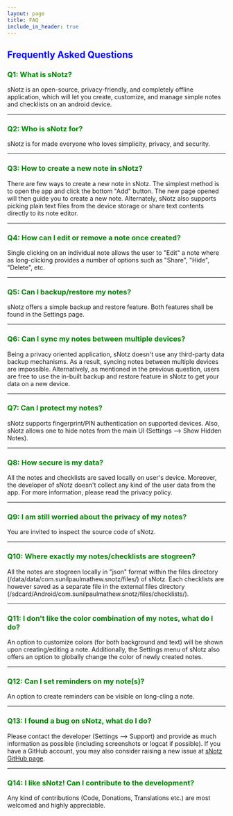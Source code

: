 ```yaml
---
layout: page
title: FAQ
include_in_header: true
---
```


<h2 style="color: blue">Frequently Asked Questions</h2>

<h3 style="color: green">Q1: What is sNotz?</h3>

sNotz is an open-source, privacy-friendly, and completely offline application, which will let you create, customize, and manage simple notes and checklists on an android device.

<hr>

<h3 style="color: green">Q2: Who is sNotz for?</h3>

sNotz is for made everyone who loves simplicity, privacy, and security.

<hr>

<h3 style="color: green">Q3: How to create a new note in sNotz?</h3>

There are few ways to create a new note in sNotz. The simplest method is to open the app and click the bottom "Add" button. The new page opened will then guide you to create a new note. Alternately, sNotz also supports picking plain text files from the device storage or share text contents directly to its note editor.

<hr>

<h3 style="color: green">Q4: How can I edit or remove a note once created?</h3>

Single clicking on an individual note allows the user to "Edit" a note where as long-clicking provides a number of options such as "Share", "Hide", "Delete", etc.

<hr>

<h3 style="color: green">Q5: Can I backup/restore my notes?</h3>

sNotz offers a simple backup and restore feature. Both features shall be found in the Settings page.

<hr>

<h3 style="color: green">Q6: Can I sync my notes between multiple devices?</h3>

Being a privacy oriented application, sNotz doesn't use any third-party data backup mechanisms. As a result, syncing notes between multiple devices are impossible. Alternatively, as mentioned in the previous question, users are free to use the in-built backup and restore feature in sNotz to get your data on a new device.

<hr>

<h3 style="color: green">Q7: Can I protect my notes?</h3>

sNotz supports fingerprint/PIN authentication on supported devices. Also, sNotz allows one to hide notes from the main UI (Settings --> Show Hidden Notes).

<hr>

<h3 style="color: green">Q8: How secure is my data?</h3>

All the notes and checklists are saved locally on user's device. Moreover, the developer of sNotz doesn't collect any kind of the user data from the app. For more information, please read the privacy policy.

<hr>

<h3 style="color: green">Q9: I am still worried about the privacy of my notes?</h3>

You are invited to inspect the source code of sNotz.

<hr>

<h3 style="color: green">Q10: Where exactly my notes/checklists are stogreen?</h3>

All the notes are stogreen locally in "json" format within the files directory (/data/data/com.sunilpaulmathew.snotz/files/) of sNotz. Each checklists are however saved as a separate file in the external files directory (/sdcard/Android/com.sunilpaulmathew.snotz/files/checklists/).

<hr>

<h3 style="color: green">Q11: I don't like the color combination of my notes, what do I do?</h3>

An option to customize colors (for both background and text) will be shown upon creating/editing a note. Additionally, the Settings menu of sNotz also offers an option to globally change the color of newly created notes.

<hr>

<h3 style="color: green">Q12: Can I set reminders on my note(s)?</h3>

An option to create reminders can be visible on long-cling a note.

<hr>

<h3 style="color: green">Q13: I found a bug on sNotz, what do I do?</h3>

Please contact the developer (Settings --> Support) and provide as much information as possible (including screenshots or logcat if possible). If you have a GitHub account, you may also consider raising a new issue at <a href="https://github.com/sunilpaulmathew/sNotz/issues/new" target="_blank">sNotz GitHub page</a>.

<hr>

<h3 style="color: green">Q14: I like sNotz! Can I contribute to the development?</h3>

Any kind of contributions (Code, Donations, Translations etc.) are most welcomed and highly appreciable.
